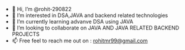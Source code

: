 - 👋 Hi, I’m @rohit-290822
- 👀 I’m interested in DSA,JAVA and backend related technologies
- 🌱 I’m currently learning advanve DSA using JAVA
- 💞️ I’m looking to collaborate on JAVA AND JAVA RELATED BACKEND PROJECTS
- 📫 Free feel to reach me out on : rohitmr99@gmail.com

<!---
rohit-290822/rohit-290822 is a ✨ special ✨ repository because its `README.md` (this file) appears on your GitHub profile.
You can click the Preview link to take a look at your changes.
--->

